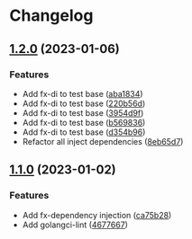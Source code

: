 # Changelog

## [1.2.0](https://github.com/meysamhadeli/shop-golang-microservices/compare/v1.1.0...v1.2.0) (2023-01-06)


### Features

* Add fx-di to test base ([aba1834](https://github.com/meysamhadeli/shop-golang-microservices/commit/aba183405b0e26dbdef30945776dac0e764bc515))
* Add fx-di to test base ([220b56d](https://github.com/meysamhadeli/shop-golang-microservices/commit/220b56d699efdc84885e184cf8674643717b7f4f))
* Add fx-di to test base ([3954d9f](https://github.com/meysamhadeli/shop-golang-microservices/commit/3954d9fe5c45c420a59a19537e52e2a2e3b68312))
* Add fx-di to test base ([b569836](https://github.com/meysamhadeli/shop-golang-microservices/commit/b569836054ad46e2abbdd4f7bc2fb25615e0538f))
* Add fx-di to test base ([d354b96](https://github.com/meysamhadeli/shop-golang-microservices/commit/d354b9621a8c223ba46f672a551e1a7e8ac5ac86))
* Refactor all inject dependencies ([8eb65d7](https://github.com/meysamhadeli/shop-golang-microservices/commit/8eb65d7c31836304147bb4949fd7c2363cbef7b6))

## [1.1.0](https://github.com/meysamhadeli/shop-golang-microservices/compare/v1.0.0...v1.1.0) (2023-01-02)


### Features

* Add fx-dependency injection ([ca75b28](https://github.com/meysamhadeli/shop-golang-microservices/commit/ca75b282a22ae049a09b7b41ff4302e22ff9d8c8))
* Add golangci-lint ([4677667](https://github.com/meysamhadeli/shop-golang-microservices/commit/467766744ebeff7ef7505e408abb58026fa79656))

